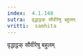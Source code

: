 ```yaml
---
index:  4.1.148
sutra:  वृद्धाट्ठक् सौवीरेषु बहुलम्
vritti:  samhita 
---
```


वृद्धाट्ठक् सौवीरेषु बहुलम्

